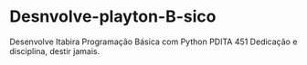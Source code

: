 # Desnvolve-playton-B-sico
Desenvolve Itabira
Programação Básica com  Python
PDITA 451 
Dedicação e disciplina, destir jamais.
